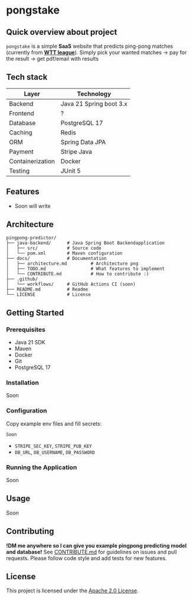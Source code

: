# pongstake
&#x20;

## Quick overview about project

`pongstake` is a simple **SaaS** website that predicts ping-pong matches (currently from <ins>**WTT league**</ins>). Simply pick your wanted matches -> pay for the result -> get pdf/email with results 

## Tech stack

| Layer            | Technology                            |
| ---------------- | ------------------------------------- |
| Backend          | Java 21 Spring boot 3.x               |
| Frontend         | ?                                     |
| Database         | PostgreSQL 17                         |
| Caching          | Redis                                 |
| ORM              | Spring Data JPA                       |
| Payment          | Stripe Java                           |
| Containerization | Docker                                |
| Testing          | JUnit 5                               |


## Features

- Soon will write

## Architecture

```plaintext
pingpong-predictor/
├── java-backend/      # Java Spring Boot Backendapplication
│   ├── src/           # Source code
│   └── pom.xml        # Maven configuration
├── docs/              # Documentation
│   ├── architecture.md         # Architecture png
│   ├── TODO.md                 # What features to implement
│   └── CONTRIBUTE.md           # How to contribute :)
├── .github/
│   └── workflows/     # GitHub Actions CI (soon)
├── README.md          # Readme
└── LICENSE            # License
```

## Getting Started

### Prerequisites

- Java 21 SDK
- Maven 
- Docker
- Git
- PostgreSQL 17

### Installation

Soon

### Configuration

Copy example env files and fill secrets:

```bash
Soon
```

- `STRIPE_SEC_KEY`, `STRIPE_PUB_KEY`
- `DB_URL`, `DB_USERNAME`, `DB_PASSWORD`

### Running the Application

Soon

## Usage

Soon


## Contributing

**!DM me anywhere so I can give you example pingpong predicting model and database!**
See [CONTRIBUTE.md](docs/CONTRIBUTE.md) for guidelines on issues and pull requests. Please follow code style and add tests for new features.

## License

This project is licensed under the [Apache 2.0 License](LICENSE).
